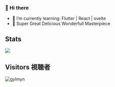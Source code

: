 ### 👋 Hi there
- 🌱 I’m currently learning: Flutter | React | svelte
- 🍎 Super Great Delicious Wonderfull Masterpiece

## Stats
<p align="start"><a href="https://github.com/gylmynnn"><img src="https://github-readme-stats.vercel.app/api/top-langs/?username=gylmynnn&theme=radical&layout=compact"></a></p>   
</div>

## Visitors 視聴者
<p align="start"><img src="https://count.getloli.com/get/@gylmynnn?theme=rule34" alt="gylmyn"/></p>
